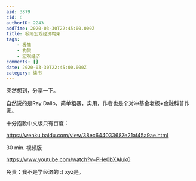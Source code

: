 ```yaml
---
aid: 3879
cid: 6
authorID: 2243
addTime: 2020-03-30T22:45:00.000Z
title: 极简宏观经济构架
tags:
    - 极简
    - 构架
    - 宏观经济
comments: []
date: 2020-03-30T22:45:00.000Z
category: 读书
---
```


突然想到，分享一下。

自然说的是Ray Dalio，简单粗暴，实用，作者也是个对冲基金老板+金融科普作家。

十分抱歉中文版只有百度：

https://wenku.baidu.com/view/38ec644033687e21af45a9ae.html

30 min. 视频版

https://www.youtube.com/watch?v=PHe0bXAIuk0

免责：我不是学经济的 :) xyz是。
